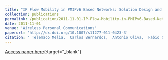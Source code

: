 ```yaml
---
title: "IP Flow Mobility in PMIPv6 Based Networks: Solution Design and Experimental Evaluation"
collection: publications
permalink: /publication/2011-11-01-IP-Flow-Mobility-in-PMIPv6-Based-Networks-Solution-Design-and-Experimental-Evaluation
date: 2011-11-01
venue: 'Wireless Personal Communications'
paperurl: 'http://dx.doi.org/10.1007/s11277-011-0423-3'
citation: ' Telemaco Melia,  Carlos Bernardos,  Antonio Oliva,  Fabio Giust,  Maria Calderon, &quot;IP Flow Mobility in PMIPv6 Based Networks: Solution Design and Experimental Evaluation.&quot; Wireless Personal Communications, 2011.'
---
```

[Access paper here](http://dx.doi.org/10.1007/s11277-011-0423-3){:target="_blank"}
